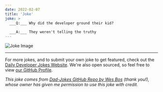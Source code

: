 ```yaml
---
date: 2022-02-07
title: 'Joke'
joke: >
  ___Q:___ Why did the developer ground their kid?
  
  ___A:___ They weren't telling the truthy
---
```



![Joke Image](https://private.xtrp.io/projects/DailyDeveloperJokes/public_image_server/images/5e1258a3e5534.png)

---

For more jokes, and to submit your own joke to get featured, check out the [Daily Developer Jokes Website](https://dailydeveloperjokes.github.io/). We're also open sourced, so feel free to view [our GitHub Profile](https://github.com/dailydeveloperjokes).


_This joke comes from [Dad-Jokes GitHub Repo by Wes Bos](https://github.com/wesbos/dad-jokes) (thank you!), whose owner has given me permission to use this joke with credit._

<!--
Joke text:
**Q:** Why did the developer ground their kid?

**A:** They weren't telling the truthy
 -->


